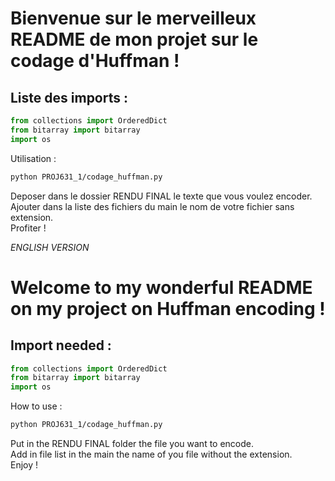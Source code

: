 # Bienvenue sur le merveilleux README de mon projet sur le codage d'Huffman !

## Liste des imports :
```python
from collections import OrderedDict
from bitarray import bitarray
import os
```
Utilisation :
```bash
python PROJ631_1/codage_huffman.py
```
Deposer dans le dossier RENDU FINAL le texte que vous voulez encoder.<br>
Ajouter dans la liste des fichiers du main le nom de votre fichier sans extension.<br>
Profiter !

*ENGLISH VERSION*

# Welcome to my wonderful README on my project on Huffman encoding !

## Import needed :
```python
from collections import OrderedDict
from bitarray import bitarray
import os
```

How to use :
```bash
python PROJ631_1/codage_huffman.py
```
Put in the RENDU FINAL folder the file you want to encode.<br>
Add in file list in the main the name of you file without the extension.<br>
Enjoy !
